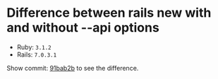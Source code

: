 # Difference between rails new with and without --api options
- Ruby: `3.1.2`
- Rails: `7.0.3.1`

Show commit: [91bab2b](https://github.com/kado-ta/differences-between-rails-default-and-api-mode/commit/91bab2b8c682e1776760a5632bd8d7715588f531) to see the difference.
